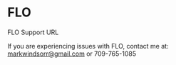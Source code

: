# FLO
FLO Support URL

If you are experiencing issues with FLO, contact me at: markwindsorr@gmail.com or 709-765-1085
